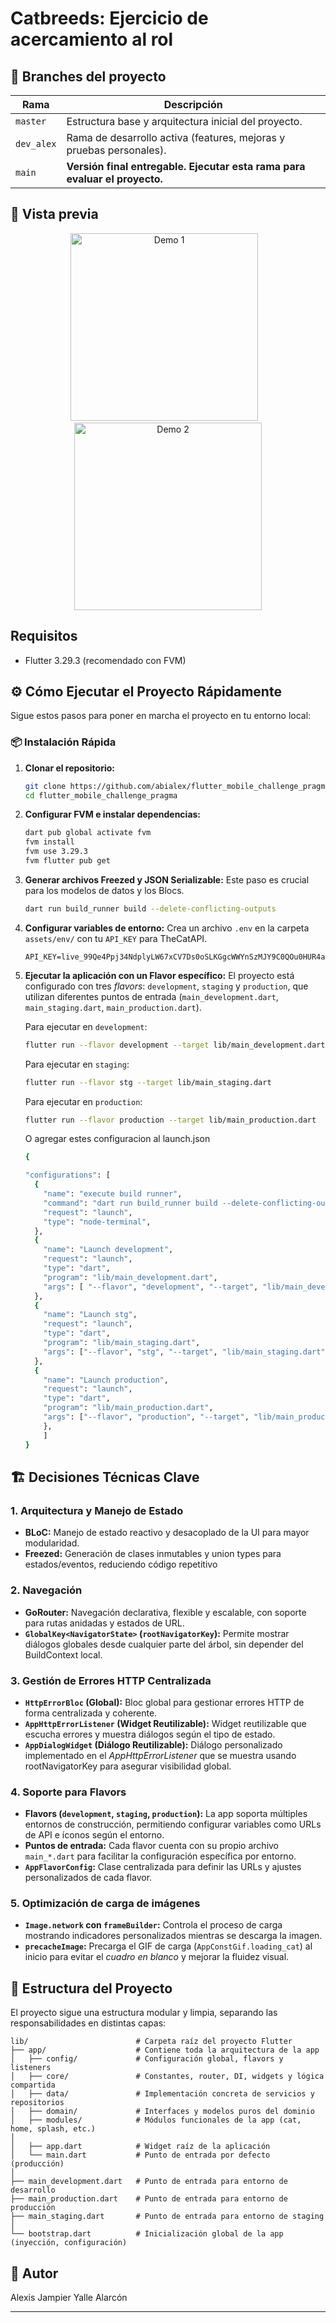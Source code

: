 # Catbreeds: Ejercicio de acercamiento al rol

## 🌿 Branches del proyecto

| Rama       | Descripción                                                                |
| ---------- | -------------------------------------------------------------------------- |
| `master`   | Estructura base y arquitectura inicial del proyecto.                       |
| `dev_alex` | Rama de desarrollo activa (features, mejoras y pruebas personales).        |
| `main`     | **Versión final entregable. Ejecutar esta rama para evaluar el proyecto.** |

## 🐾 Vista previa

<p align="center">
  <img src="https://i.postimg.cc/BbYX6TRC/temp-Imagesxz4zg.avif" alt="Demo 1" width="300"/>
  &nbsp;&nbsp;
  <img src="https://i.postimg.cc/7PG6Mzvj/temp-Imaget-TJo-RR.avif" alt="Demo 2" width="300"/>
</p>

## Requisitos

- Flutter 3.29.3 (recomendado con FVM)

## ⚙️ Cómo Ejecutar el Proyecto Rápidamente

Sigue estos pasos para poner en marcha el proyecto en tu entorno local:

### 📦 Instalación Rápida

1.  **Clonar el repositorio:**
    ```bash
    git clone https://github.com/abialex/flutter_mobile_challenge_pragma.git
    cd flutter_mobile_challenge_pragma
    ```
2.  **Configurar FVM e instalar dependencias:**
    ```bash
    dart pub global activate fvm
    fvm install
    fvm use 3.29.3
    fvm flutter pub get
    ```
3.  **Generar archivos Freezed y JSON Serializable:**
    Este paso es crucial para los modelos de datos y los Blocs.
    ```bash
    dart run build_runner build --delete-conflicting-outputs
    ```
4.  **Configurar variables de entorno:**
    Crea un archivo `.env` en la carpeta `assets/env/` con tu `API_KEY` para TheCatAPI.
    ```
    API_KEY=live_99Qe4Ppj34NdplyLW67xCV7Ds0oSLKGgcWWYnSzMJY9C0QOu0HUR4azYxWkyW2nr
    ```
5.  **Ejecutar la aplicación con un Flavor específico:**
    El proyecto está configurado con tres _flavors_: `development`, `staging` y `production`, que utilizan diferentes puntos de entrada (`main_development.dart`, `main_staging.dart`, `main_production.dart`).

    Para ejecutar en `development`:

    ```bash
    flutter run --flavor development --target lib/main_development.dart
    ```

    Para ejecutar en `staging`:

    ```bash
    flutter run --flavor stg --target lib/main_staging.dart
    ```

    Para ejecutar en `production`:

    ```bash
    flutter run --flavor production --target lib/main_production.dart
    ```

    O agregar estes configuracion al launch.json

    ```bash
    {

    "configurations": [
      {
        "name": "execute build runner",
        "command": "dart run build_runner build --delete-conflicting-outputs",
        "request": "launch",
        "type": "node-terminal",
      },
      {
        "name": "Launch development",
        "request": "launch",
        "type": "dart",
        "program": "lib/main_development.dart",
        "args": [ "--flavor", "development", "--target", "lib/main_development.dart"]
      },
      {
        "name": "Launch stg",
        "request": "launch",
        "type": "dart",
        "program": "lib/main_staging.dart",
        "args": ["--flavor", "stg", "--target", "lib/main_staging.dart"]
      },
      {
        "name": "Launch production",
        "request": "launch",
        "type": "dart",
        "program": "lib/main_production.dart",
        "args": ["--flavor", "production", "--target", "lib/main_production.dart"]
        },
        ]
    }
    ```

## 🏗️ Decisiones Técnicas Clave

### 1. Arquitectura y Manejo de Estado

- **BLoC:** Manejo de estado reactivo y desacoplado de la UI para mayor modularidad.
- **Freezed:** Generación de clases inmutables y union types para estados/eventos, reduciendo código repetitivo

### 2. Navegación

- **GoRouter:** Navegación declarativa, flexible y escalable, con soporte para rutas anidadas y estados de URL.
- **`GlobalKey<NavigatorState>` (`rootNavigatorKey`):** Permite mostrar diálogos globales desde cualquier parte del árbol, sin depender del BuildContext local.

### 3. Gestión de Errores HTTP Centralizada

- **`HttpErrorBloc` (Global):** Bloc global para gestionar errores HTTP de forma centralizada y coherente.
- **`AppHttpErrorListener` (Widget Reutilizable):** Widget reutilizable que escucha errores y muestra diálogos según el tipo de estado.
- **`AppDialogWidget` (Diálogo Reutilizable):** Diálogo personalizado implementado en el _AppHttpErrorListener_ que se muestra usando rootNavigatorKey para asegurar visibilidad global.

### 4. Soporte para Flavors

- **Flavors (`development`, `staging`, `production`):** La app soporta múltiples entornos de construcción, permitiendo configurar variables como URLs de API e íconos según el entorno.
- **Puntos de entrada:** Cada flavor cuenta con su propio archivo `main_*.dart` para facilitar la configuración específica por entorno.
- **`AppFlavorConfig`:** Clase centralizada para definir las URLs y ajustes personalizados de cada flavor.

### 5. Optimización de carga de imágenes

- **`Image.network` con `frameBuilder`:** Controla el proceso de carga mostrando indicadores personalizados mientras se descarga la imagen.
- **`precacheImage`:** Precarga el GIF de carga (`AppConstGif.loading_cat`) al inicio para evitar el _cuadro en blanco_ y mejorar la fluidez visual.

## 📁 Estructura del Proyecto

El proyecto sigue una estructura modular y limpia, separando las responsabilidades en distintas capas:

```
lib/                        # Carpeta raíz del proyecto Flutter
├── app/                    # Contiene toda la arquitectura de la app
│   ├── config/             # Configuración global, flavors y listeners
│   ├── core/               # Constantes, router, DI, widgets y lógica compartida
│   ├── data/               # Implementación concreta de servicios y repositorios
│   ├── domain/             # Interfaces y modelos puros del dominio
│   ├── modules/            # Módulos funcionales de la app (cat, home, splash, etc.)
│
│   ├── app.dart            # Widget raíz de la aplicación
│   └── main.dart           # Punto de entrada por defecto (producción)
│
├── main_development.dart   # Punto de entrada para entorno de desarrollo
├── main_production.dart    # Punto de entrada para entorno de producción
├── main_staging.dart       # Punto de entrada para entorno de staging
│
└── bootstrap.dart          # Inicialización global de la app (inyección, configuración)
```

## 👤 Autor

Alexis Jampier Yalle Alarcón

---
